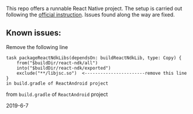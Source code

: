 This repo offers a runnable React Native project. The setup is carried out following the [official instruction](https://github.com/facebook/react-native/wiki/Building-from-source). Issues found along the way are fixed.

## Known issues:
Remove the following line 

```
task packageReactNdkLibs(dependsOn: buildReactNdkLib, type: Copy) {
    from("$buildDir/react-ndk/all")
    into("$buildDir/react-ndk/exported")
    exclude("**/libjsc.so")  <-----------------------remove this line
}
in build.gradle of ReactAndroid project
```

from `build.gradle` of `ReactAndroid` project

2019-6-7

